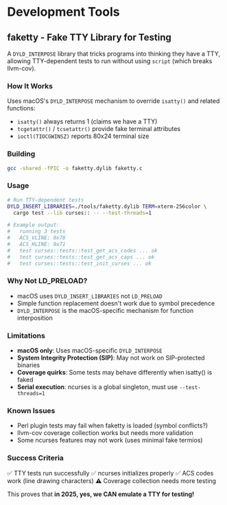 # Development Tools

## faketty - Fake TTY Library for Testing

A `DYLD_INTERPOSE` library that tricks programs into thinking they have a TTY,
allowing TTY-dependent tests to run without using `script` (which breaks llvm-cov).

### How It Works

Uses macOS's `DYLD_INTERPOSE` mechanism to override `isatty()` and related functions:
- `isatty()` always returns 1 (claims we have a TTY)
- `tcgetattr()` / `tcsetattr()` provide fake terminal attributes
- `ioctl(TIOCGWINSZ)` reports 80x24 terminal size

### Building

```bash
gcc -shared -fPIC -o faketty.dylib faketty.c
```

### Usage

```bash
# Run TTY-dependent tests
DYLD_INSERT_LIBRARIES=./tools/faketty.dylib TERM=xterm-256color \
  cargo test --lib curses:: -- --test-threads=1

# Example output:
#   running 3 tests
#   ACS_VLINE: 0x78
#   ACS_HLINE: 0x71
#   test curses::tests::test_get_acs_codes ... ok
#   test curses::tests::test_get_acs_caps ... ok
#   test curses::tests::test_init_curses ... ok
```

### Why Not LD_PRELOAD?

- macOS uses `DYLD_INSERT_LIBRARIES` not `LD_PRELOAD`
- Simple function replacement doesn't work due to symbol precedence
- `DYLD_INTERPOSE` is the macOS-specific mechanism for function interposition

### Limitations

- **macOS only**: Uses macOS-specific `DYLD_INTERPOSE`
- **System Integrity Protection (SIP)**: May not work on SIP-protected binaries
- **Coverage quirks**: Some tests may behave differently when isatty() is faked
- **Serial execution**: ncurses is a global singleton, must use `--test-threads=1`

### Known Issues

- Perl plugin tests may fail when faketty is loaded (symbol conflicts?)
- llvm-cov coverage collection works but needs more validation
- Some ncurses features may not work (uses minimal fake termios)

### Success Criteria

✅ TTY tests run successfully
✅ ncurses initializes properly
✅ ACS codes work (line drawing characters)
⚠️ Coverage collection needs more testing

This proves that **in 2025, yes, we CAN emulate a TTY for testing!**

